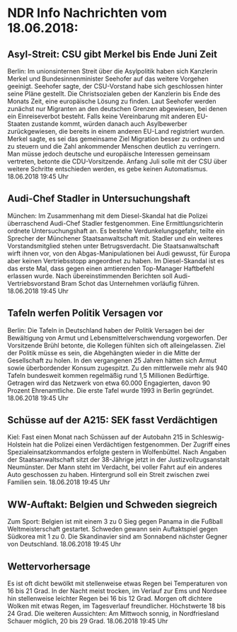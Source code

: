 # NDR Info Nachrichten vom 18.06.2018:


## Asyl-Streit: CSU gibt Merkel bis Ende Juni Zeit
Berlin: Im unionsinternen Streit über die Asylpolitik haben sich Kanzlerin Merkel und Bundesinnenminister Seehofer auf das weitere Vorgehen geeinigt. Seehofer sagte, der CSU-Vorstand habe sich geschlossen hinter seine Pläne gestellt. Die Christsozialen geben der Kanzlerin bis Ende des Monats Zeit, eine europäische Lösung zu finden. Laut Seehofer werden zunächst nur Migranten an den deutschen Grenzen abgewiesen, bei denen ein Einreiseverbot besteht. Falls keine Vereinbarung mit anderen EU-Staaten zustande kommt, würden danach auch Asylbewerber zurückgewiesen, die bereits in einem anderen EU-Land registriert wurden. Merkel sagte, es sei das gemeinsame Ziel Migration besser zu ordnen und zu steuern und die Zahl ankommender Menschen deutlich zu verringern. Man müsse jedoch deutsche und europäische Interessen gemeinsam vertreten, betonte die CDU-Vorsitzende. Anfang Juli solle mit der CSU über weitere Schritte entschieden werden, es gebe keinen Automatismus. 18.06.2018 19:45 Uhr 

## Audi-Chef Stadler in Untersuchungshaft
München: Im Zusammenhang mit dem Diesel-Skandal hat die Polizei überraschend Audi-Chef Stadler festgenommen. Eine Ermittlungsrichterin ordnete Untersuchungshaft an. Es bestehe Verdunkelungsgefahr, teilte ein Sprecher der Münchener Staatsanwaltschaft mit. Stadler und ein weiteres Vorstandsmitglied stehen unter Betrugsverdacht. Die Staatsanwaltschaft wirft ihnen vor, von den Abgas-Manipulationen bei Audi gewusst, für Europa aber keinen Vertriebsstopp angeordnet zu haben. Im Diesel-Skandal ist es das erste Mal, dass gegen einen amtierenden Top-Manager Haftbefehl erlassen wurde. Nach übereinstimmenden Berichten soll Audi-Vertriebsvorstand Bram Schot das Unternehmen vorläufig führen. 18.06.2018 19:45 Uhr 

## Tafeln werfen Politik Versagen vor
Berlin: Die Tafeln in Deutschland haben der Politik Versagen bei der Bewältigung von Armut und Lebensmittelverschwendung vorgeworfen. Der Vorsitzende Brühl betonte, die Kollegen fühlten sich oft alleingelassen. Ziel der Politik müsse es sein, die Abgehängten wieder in die Mitte der Gesellschaft zu holen. In den vergangenen 25 Jahren hätten sich Armut sowie überbordender Konsum zugespitzt. Zu den mittlerweile mehr als 940 Tafeln bundesweit kommen regelmäßig rund 1,5 Millionen Bedürftige. Getragen wird das Netzwerk von etwa 60.000 Engagierten, davon 90 Prozent Ehrenamtliche. Die erste Tafel wurde 1993 in Berlin gegründet. 18.06.2018 19:45 Uhr 

## Schüsse auf der A215: SEK fasst Verdächtigen
Kiel:		Fast einen Monat nach Schüssen auf der Autobahn 215 in Schleswig-Holstein hat die Polizei einen Verdächtigen festgenommen. Der Zugriff eines Spezialeinsatzkommandos erfolgte gestern in Wolfenbüttel. Nach Angaben der Staatsanwaltschaft sitzt der 38-Jährige jetzt in der Justizvollzugsanstalt Neumünster. Der Mann steht im Verdacht, bei voller Fahrt auf ein anderes Auto geschossen zu haben. Hintergrund soll ein Streit zwischen zwei Familien sein. 18.06.2018 19:45 Uhr 

## WW-Auftakt: Belgien und Schweden siegreich
Zum Sport:	Belgien ist mit einem 3 zu 0 Sieg gegen Panama in die Fußball Weltmeisterschaft gestartet. Schweden gewann sein Auftaktspiel gegen Südkorea mit 1 zu 0. Die Skandinavier sind am Sonnabend nächster Gegner von Deutschland. 18.06.2018 19:45 Uhr 

## Wettervorhersage
Es ist oft dicht bewölkt mit stellenweise etwas Regen bei Temperaturen von 16 bis 21 Grad. In der Nacht meist trocken, im Verlauf zur Ems und Nordsee hin stellenweise leichter Regen bei 16 bis 12 Grad. Morgen oft dichtere Wolken mit etwas Regen, im Tagesverlauf freundlicher. Höchstwerte 18 bis 24 Grad. Die weiteren Aussichten: Am Mittwoch sonnig, in Nordfriesland Schauer möglich, 20 bis 29 Grad. 18.06.2018 19:45 Uhr 
